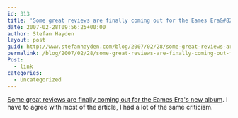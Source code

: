```yaml
---
id: 313
title: 'Some great reviews are finally coming out for the Eames Era&#8217;s new album'
date: 2007-02-28T09:56:25+00:00
author: Stefan Hayden
layout: post
guid: http://www.stefanhayden.com/blog/2007/02/28/some-great-reviews-are-finally-coming-out-for-the-eames-eras-new-album/
permalink: /blog/2007/02/28/some-great-reviews-are-finally-coming-out-for-the-eames-eras-new-album/
Post:
  - link
categories:
  - Uncategorized
---
```

<p><a href="http://offbeat.com/artman/publish/article_2116.shtml">Some great reviews are finally coming out for the Eames Era's new album</a>. I have to agree with most of the article, I had a lot of the same criticism.
</p>
